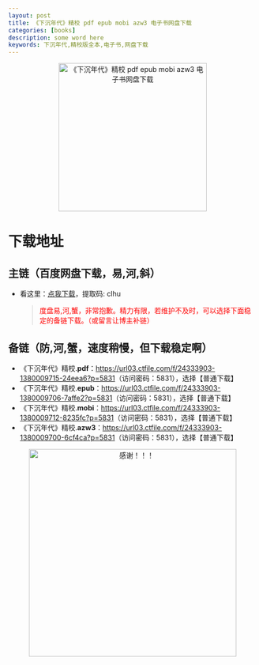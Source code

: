 ```yaml
---
layout: post
title: 《下沉年代》精校 pdf epub mobi azw3 电子书网盘下载
categories: [books]
description: some word here
keywords: 下沉年代,精校版全本,电子书,网盘下载
---
```


<div align="center"><img src="https://qweree.cn/wp-content/uploads/2024/10/xia-chen-nian-dai-tuya.jpg" alt="《下沉年代》精校 pdf epub mobi azw3 电子书网盘下载" width="300px" height="auto"></div>

# 下载地址

## 主链（百度网盘下载，易,河,斜）

- 看这里：[点我下载](https://pan.baidu.com/s/1iMXUbSbtZQZjDcqDmnWUyw?pwd=clhu)，提取码: clhu

  > <p style="color:red" >度盘易,河,蟹，非常抱歉。精力有限，若维护不及时，可以选择下面稳定的备链下载。（或留言让博主补链）</p>

## 备链（防,河,蟹，速度稍慢，但下载稳定啊）

- 《下沉年代》精校.**pdf**：<https://url03.ctfile.com/f/24333903-1380009715-24eea6?p=5831>（访问密码：5831），选择【普通下载】
- 《下沉年代》精校.**epub**：<https://url03.ctfile.com/f/24333903-1380009706-7affe2?p=5831>（访问密码：5831），选择【普通下载】
- 《下沉年代》精校.**mobi**：<https://url03.ctfile.com/f/24333903-1380009712-8235fc?p=5831>（访问密码：5831），选择【普通下载】
- 《下沉年代》精校.**azw3**：<https://url03.ctfile.com/f/24333903-1380009700-6cf4ca?p=5831>（访问密码：5831），选择【普通下载】

<div align="center"><img src="https://pic.imgdb.cn/item/661246bf68eb935713c7f81c.gif" alt="感谢！！！" width="420px" height="auto"/></div>
